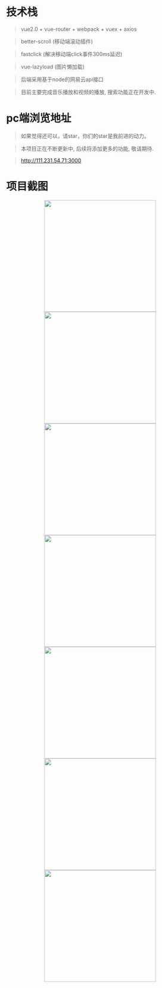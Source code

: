 # 技术栈

> vue2.0 + vue-router + webpack + vuex + axios

> better-scroll (移动端滚动插件)

> fastclick (解决移动端click事件300ms延迟)

> vue-lazyload (图片懒加载)

> 后端采用基于node的网易云api接口

> 目前主要完成音乐播放和视频的播放, 搜索功能正在开发中.



# pc端浏览地址
> 如果觉得还可以，请star，你们的star是我前进的动力。

> 本项目正在不断更新中, 后续将添加更多的功能, 敬请期待.

> http://111.231.54.71:3000

# 项目截图

<div  align="center">    
  <img src="screenshots/Screenshot1.png" width = "300"/><br/>  
  <img src="screenshots/Screenshot2.png" width = "300"/><br/>  
  <img src="screenshots/Screenshot3.png" width = "300"/><br/>  
  <img src="screenshots/Screenshot4.png" width = "300"/><br/>  
  <img src="screenshots/Screenshot5.png" width = "300"/><br/>  
  <img src="screenshots/Screenshot6.png" width = "300"/><br/>  
  <img src="screenshots/Screenshot7.png" width = "300"/><br/>  
</div>
